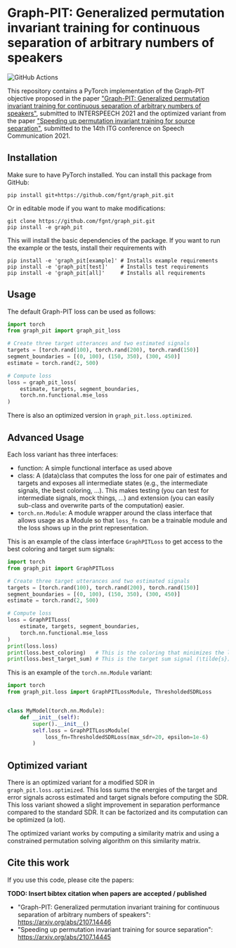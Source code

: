 # Graph-PIT: Generalized permutation invariant training for continuous separation of arbitrary numbers of speakers

![GitHub Actions](https://github.com/thequilo/graph_pit/actions/workflows/python-package.yml/badge.svg)

This repository contains a PyTorch implementation of the Graph-PIT objective proposed in the paper ["Graph-PIT:
Generalized permutation invariant training for continuous separation of arbitrary numbers of speakers"](https://arxiv.org/abs/2107.14446), submitted to
INTERSPEECH 2021 and the optimized variant from the paper ["Speeding up permutation invariant training for source separation"](https://arxiv.org/abs/2107.14445), submitted to the 14th ITG conference on Speech Communication 2021.

## Installation

Make sure to have PyTorch installed. You can install this package from GitHub:

```shell
pip install git+https://github.com/fgnt/graph_pit.git
```

Or in editable mode if you want to make modifications:

```shell
git clone https://github.com/fgnt/graph_pit.git
pip install -e graph_pit
```

This will install the basic dependencies of the package. 
If you want to run the example or the tests, install their requirements with

```shell
pip install -e 'graph_pit[example]' # Installs example requirements
pip install -e 'graph_pit[test]'    # Installs test requirements
pip install -e 'graph_pit[all]'     # Installs all requirements
```
## Usage

The default Graph-PIT loss can be used as follows:

```python
import torch
from graph_pit import graph_pit_loss

# Create three target utterances and two estimated signals
targets = [torch.rand(100), torch.rand(200), torch.rand(150)]
segment_boundaries = [(0, 100), (150, 350), (300, 450)]
estimate = torch.rand(2, 500)

# Compute loss
loss = graph_pit_loss(
    estimate, targets, segment_boundaries,
    torch.nn.functional.mse_loss
)
```

There is also an optimized version in `graph_pit.loss.optimized`.

## Advanced Usage

Each loss variant has three interfaces:
 - function: A simple functional interface as used above
 - class: A (data)class that computes the loss for one pair of estimates and 
   targets and exposes all intermediate states (e.g., the intermediate signals,
   the best coloring, ...). This makes testing (you can test for intermediate 
   signals, mock things, ...) and extension (you can easily sub-class and 
   overwrite parts of the computation) easier.
 - `torch.nn.Module`: A module wrapper around the class interface that allows 
   usage as a Module so that `loss_fn` can be a trainable module and the loss
   shows up in the print representation.

This is an example of the class interface `GraphPITLoss` to get access to the 
best coloring and target sum signals:

```python
import torch
from graph_pit import GraphPITLoss

# Create three target utterances and two estimated signals
targets = [torch.rand(100), torch.rand(200), torch.rand(150)]
segment_boundaries = [(0, 100), (150, 350), (300, 450)]
estimate = torch.rand(2, 500)

# Compute loss
loss = GraphPITLoss(
    estimate, targets, segment_boundaries,
    torch.nn.functional.mse_loss
)
print(loss.loss)
print(loss.best_coloring)   # This is the coloring that minimizes the loss
print(loss.best_target_sum) # This is the target sum signal (\tilde{s})
```

This is an example of the `torch.nn.Module` variant:

```python
import torch
from graph_pit.loss import GraphPITLossModule, ThresholdedSDRLoss


class MyModel(torch.nn.Module):
    def __init__(self):
        super().__init__()
        self.loss = GraphPITLossModule(
            loss_fn=ThresholdedSDRLoss(max_sdr=20, epsilon=1e-6)
        )
```

## Optimized variant

There is an optimized variant for a modified SDR in `graph_pit.loss.optimized`.
This loss sums the energies of the target and error signals across estimated 
and target signals before computing the SDR.
This loss variant showed a slight improvement in separation performance compared
to the standard SDR.
It can be factorized and its computation can be optimized (a lot).

The optimized variant works by computing a similarity matrix and using a 
constrained permutation solving algorithm on this similarity matrix.

## Cite this work

If you use this code, please cite the papers:

**TODO: Insert bibtex citation when papers are accepted / published**


- "Graph-PIT: Generalized permutation invariant training for continuous separation of arbitrary numbers of speakers": https://arxiv.org/abs/2107.14446
- "Speeding up permutation invariant training for source separation": https://arxiv.org/abs/2107.14445

